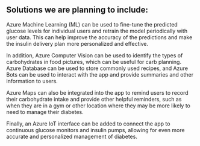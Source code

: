 ## Solutions we are planning to include: 
Azure Machine Learning (ML) can be used to fine-tune the predicted glucose levels for individual users and retrain the model periodically with user data.
This can help improve the accuracy of the predictions and make the insulin delivery plan more personalized and effective.

In addition, Azure Computer Vision can be used to identify the types of carbohydrates in food pictures, which can be useful for carb planning.
Azure Database can be used to store commonly used recipes, and Azure Bots can be used to interact with the app and provide summaries and other information to users.

Azure Maps can also be integrated into the app to remind users to record their carbohydrate intake and provide other helpful reminders, 
such as when they are in a gym or other location where they may be more likely to need to manage their diabetes.

Finally, an Azure IoT interface can be added to connect the app to continuous glucose monitors and insulin pumps, allowing for even more accurate
and personalized management of diabetes.
